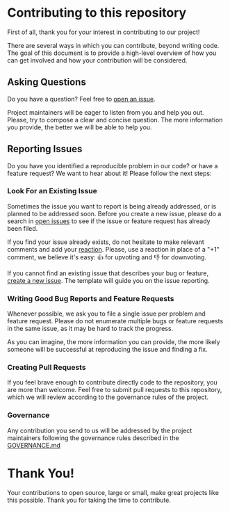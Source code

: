 # Contributing to this repository

First of all, thank you for your interest in contributing to our project!

There are several ways in which you can contribute, beyond writing code. The goal of this document is to provide a high-level overview of how you can get involved and how your contribution will be considered.

## Asking Questions 

Do you have a question? Feel free to [open an issue](https://github.com/SOM-Research/sample-creator/issues/new?assignees=&labels=question&template=question.md).

Project maintainers will be eager to listen from you and help you out. Please, try to compose a clear and concise question. The more information you provide, the better we will be able to help you.

## Reporting Issues

Do you have you identified a reproducible problem in our code? or have a feature request? We want to hear about it! Please follow the next steps:

### Look For an Existing Issue

Sometimes the issue you want to report is being already addressed, or is planned to be addressed soon. Before you create a new issue, please do a search in [open issues](https://github.com/SOM-Research/sample-creator/issues) to see if the issue or feature request has already been filed.

If you find your issue already exists, do not hesitate to make relevant comments and add your [reaction](https://github.com/blog/2119-add-reactions-to-pull-requests-issues-and-comments). Please, use a reaction in place of a "+1" comment, we believe it's easy: 👍 for upvoting and 👎 for downvoting.

If you cannot find an existing issue that describes your bug or feature, [create a new issue](https://github.com/SOM-Research/HFCollection/issues/new?assignees=&labels=&template=proposal.md). The template will guide you on the issue reporting.

### Writing Good Bug Reports and Feature Requests

Whenever possible, we ask you to file a single issue per problem and feature request. Please do not enumerate multiple bugs or feature requests in the same issue, as it may be hard to track the progress.

As you can imagine, the more information you can provide, the more likely someone will be successful at reproducing the issue and finding a fix.

### Creating Pull Requests

If you feel brave enough to contribute directly code to the repository, you are more than welcome. Feel free to submit pull requests to this repository, which we will review according to the governance rules of the project.

### Governance

Any contribution you send to us will be addressed by the project maintainers following the governance rules described in the [GOVERNANCE.md](GOVERNANCE.md)

# Thank You!

Your contributions to open source, large or small, make great projects like this possible. Thank you for taking the time to contribute.
